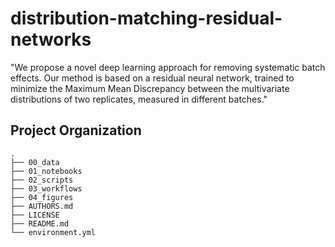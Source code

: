 distribution-matching-residual-networks
==============================

"We propose a novel deep learning approach for removing systematic batch effects. Our method is based on a residual neural network, trained to minimize the Maximum Mean Discrepancy between the multivariate distributions of two replicates, measured in different batches."

Project Organization
--------------------

```
.
├── 00_data
├── 01_notebooks
├── 02_scripts
├── 03_workflows
├── 04_figures
├── AUTHORS.md
├── LICENSE
├── README.md
└── environment.yml
```